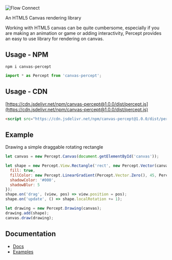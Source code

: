 ![Flow Connect](https://raw.githubusercontent.com/saurabh-prosoft/percept/master/static/logo.png)

An HTML5 Canvas rendering library

Working with HTML5 canvas can be quite cumbersome, especially if you are making an animation or game or adding interactivity, Percept provides an easy to use library for rendering on canvas.

## Usage - NPM

```
npm i canvas-percept
```

```javascript
import * as Percept from 'canvas-percept';
```

## Usage - CDN

[https://cdn.jsdelivr.net/npm/canvas-percept@1.0.0/dist/percept.js](https://cdn.jsdelivr.net/npm/canvas-percept@1.0.0/dist/percept.js)

```html
<script src="https://cdn.jsdelivr.net/npm/canvas-percept@1.0.0/dist/percept.js"></script>
```

## Example

Drawing a simple draggable rotating rectangle

```javascript
let canvas = new Percept.Canvas(document.getElementById('canvas'));

let shape = new Percept.View.Rectangle('rect', new Percept.Vector(canvas.width / 2, canvas.height / 2), 100, 30, {
  fill: true,
  fillColor: new Percept.LinearGradient(Percept.Vector.Zero(), 45, Percept.Handle.AUTO, ['red', 'green', 'blue'], [0, .5, 1]),
  shadowColor: '#000',
  shadowBlur: 5
});
shape.on('drag', (view, pos) => view.position = pos);
shape.on('update', () => shape.localRotation += 1);

let drawing = new Percept.Drawing(canvas);
drawing.add(shape);
canvas.draw(drawing);
```

## Documentation
* [Docs](https://perceptjs.herokuapp.com/docs/)
* [Examples](https://perceptjs.herokuapp.com/)
